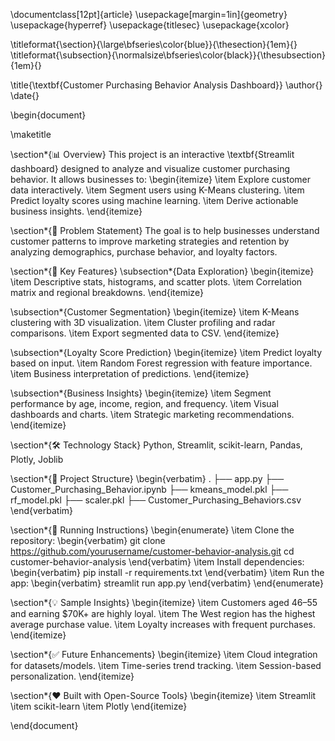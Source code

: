 \documentclass[12pt]{article}
\usepackage[margin=1in]{geometry}
\usepackage{hyperref}
\usepackage{titlesec}
\usepackage{xcolor}

\titleformat{\section}{\large\bfseries\color{blue}}{\thesection}{1em}{}
\titleformat{\subsection}{\normalsize\bfseries\color{black}}{\thesubsection}{1em}{}

\title{\textbf{Customer Purchasing Behavior Analysis Dashboard}}
\author{}
\date{}

\begin{document}

\maketitle

\section*{📊 Overview}
This project is an interactive \textbf{Streamlit dashboard} designed to analyze and visualize customer purchasing behavior. It allows businesses to:
\begin{itemize}
  \item Explore customer data interactively.
  \item Segment users using K-Means clustering.
  \item Predict loyalty scores using machine learning.
  \item Derive actionable business insights.
\end{itemize}

\section*{🚀 Problem Statement}
The goal is to help businesses understand customer patterns to improve marketing strategies and retention by analyzing demographics, purchase behavior, and loyalty factors.

\section*{🧠 Key Features}
\subsection*{Data Exploration}
\begin{itemize}
  \item Descriptive stats, histograms, and scatter plots.
  \item Correlation matrix and regional breakdowns.
\end{itemize}

\subsection*{Customer Segmentation}
\begin{itemize}
  \item K-Means clustering with 3D visualization.
  \item Cluster profiling and radar comparisons.
  \item Export segmented data to CSV.
\end{itemize}

\subsection*{Loyalty Score Prediction}
\begin{itemize}
  \item Predict loyalty based on input.
  \item Random Forest regression with feature importance.
  \item Business interpretation of predictions.
\end{itemize}

\subsection*{Business Insights}
\begin{itemize}
  \item Segment performance by age, income, region, and frequency.
  \item Visual dashboards and charts.
  \item Strategic marketing recommendations.
\end{itemize}

\section*{🛠️ Technology Stack}
Python, Streamlit, scikit-learn, Pandas, Plotly, Joblib

\section*{📂 Project Structure}
\begin{verbatim}
.
├── app.py
├── Customer_Purchasing_Behavior.ipynb
├── kmeans_model.pkl
├── rf_model.pkl
├── scaler.pkl
├── Customer_Purchasing_Behaviors.csv
\end{verbatim}

\section*{🔧 Running Instructions}
\begin{enumerate}
  \item Clone the repository:
  \begin{verbatim}
  git clone https://github.com/yourusername/customer-behavior-analysis.git
  cd customer-behavior-analysis
  \end{verbatim}
  \item Install dependencies:
  \begin{verbatim}
  pip install -r requirements.txt
  \end{verbatim}
  \item Run the app:
  \begin{verbatim}
  streamlit run app.py
  \end{verbatim}
\end{enumerate}

\section*{💡 Sample Insights}
\begin{itemize}
  \item Customers aged 46–55 and earning \$70K+ are highly loyal.
  \item The West region has the highest average purchase value.
  \item Loyalty increases with frequent purchases.
\end{itemize}

\section*{✅ Future Enhancements}
\begin{itemize}
  \item Cloud integration for datasets/models.
  \item Time-series trend tracking.
  \item Session-based personalization.
\end{itemize}

\section*{❤️ Built with Open-Source Tools}
\begin{itemize}
  \item Streamlit
  \item scikit-learn
  \item Plotly
\end{itemize}

\end{document}
